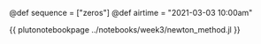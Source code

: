 @def sequence = ["zeros"]
@def airtime = "2021-03-03 10:00am"

{{ plutonotebookpage  ../notebooks/week3/newton_method.jl }}
